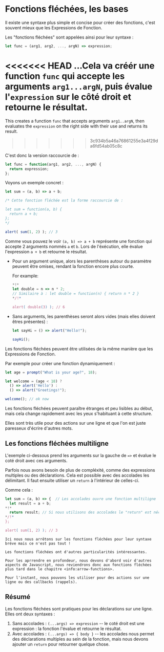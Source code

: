# Fonctions fléchées, les bases

Il existe une syntaxe plus simple et concise pour créer des fonctions, c'est souvent mieux que les Expressions de Fonction.

Les "fonctions fléchées" sont appelées ainsi pour leur syntaxe :

```js
let func = (arg1, arg2, ..., argN) => expression;
```

<<<<<<< HEAD
...Cela va créér une function `func` qui accepte les arguments `arg1...argN`, puis évalue l'`expression` sur le côté droit et retourne le résultat.
=======
This creates a function `func` that accepts arguments `arg1..argN`, then evaluates the `expression` on the right side with their use and returns its result.
>>>>>>> 3c934b5a46a76861255e3a4f29da6fd54ab05c8c

C'est donc la version raccourcie de :

```js
let func = function(arg1, arg2, ..., argN) {
  return expression;
};
```

Voyons un exemple concret :

```js run
let sum = (a, b) => a + b;

/* Cette fonction fléchée est la forme raccourcie de :

let sum = function(a, b) {
  return a + b;
};
*/

alert( sum(1, 2) ); // 3
```

Comme vous pouvez le voir `(a, b) => a + b` représente une fonction qui accepte 2 arguments nommés `a` et `b`. Lors de l'éxécution, elle évalue l'expression `a + b` et retourne le résultat.

- Pour un argument unique, alors les parenthèses autour du paramètre peuvent être omises, rendant la fonction encore plus courte.

    For example:

    ```js run
    *!*
    let double = n => n * 2;
    // Similaire à : let double = function(n) { return n * 2 }
    */!*

    alert( double(3) ); // 6
    ```

- Sans arguments, les parenthèses seront alors vides (mais elles doivent êtres présentes) :

    ```js run
    let sayHi = () => alert("Hello!");

    sayHi();
    ```

Les fonctions fléchées peuvent être utilisées de la même manière que les Expressions de Fonction.

Par exemple pour créer une fonction dynamiquement :

```js run
let age = prompt("What is your age?", 18);

let welcome = (age < 18) ?
  () => alert('Hello') :
  () => alert("Greetings!");

welcome(); // ok now
```

Les fonctions fléchées peuvent paraître étranges et peu lisibles au début, mais cela change rapidement avec les yeux s'habituant à cette structure.

Elles sont très utile pour des actions sur une ligne et que l'on est juste paresseux d'écrire d'autres mots.

## Les fonctions fléchées multiligne

L'exemple ci-dessous prend les arguments sur la gauche de `=>` et évalue le coté droit avec ces arguments.

Parfois nous avons besoin de plus de compléxité, comme des expressions multiples ou des déclarations. Cela est possible avec des accolades les délimitant. Il faut ensuite utiliser un `return` à l'intérieur de celles-ci.

Comme cela :

```js run
let sum = (a, b) => {  // Les accolades ouvre une fonction multiligne
  let result = a + b;
*!*
  return result; // Si nous utilisons des accolades le "return" est nécessaire
*/!*
};

alert( sum(1, 2) ); // 3
```

```smart header="Plus à venir"
Ici nous nous arrêtons sur les fonctions fléchées pour leur syntaxe bréve mais ce n'est pas tout !

Les fonctions fléchées ont d'autres particularités intéressantes.

Pour les aprrendre en profondeur, nous devons d'abord voir d'autres aspects de Javascript, nous reviendrons donc aux fonctions fléchées plus tard dans le chapitre <info:arrow-functions>.

Pour l'instant, nous pouvons les utiliser pour des actions sur une ligne ou des callbacks (rappels).
```

## Résumé

Les fonctions fléchées sont pratiques pour les déclarations sur une ligne. Elles ont deux syntaxes :

1. Sans accolades : `(...args) => expression` -- le coté droit est une expression : la fonction l'évalue et retourne le résultat.
2. Avec accolades : `(...args) => { body }` -- les accolades nous permet des déclarations multiples au sein de la fonction, mais nous devons ajouter un `return` pour retourner quelque chose.
